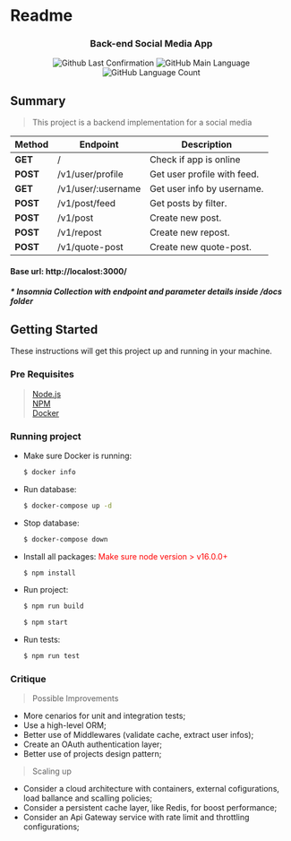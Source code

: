 # Readme

<h3 align="center">
  Back-end Social Media App
</h3>

<p align="center">
  <img alt = "Github Last Confirmation" src = "https://img.shields.io/github/last-commit/mrabello23/social-media-app">
  <img alt = "GitHub Main Language" src = "https://img.shields.io/github/languages/top/mrabello23/social-media-app">
  <img alt="GitHub Language Count" src="https://img.shields.io/github/languages/count/mrabello23/social-media-app?color=%2304D361">
</p>

## Summary

> This project is a backend implementation for a social media

| Method   | Endpoint           | Description                 |
| -------- | ------------------ | --------------------------- |
| **GET**  | ​/                 | Check if app is online      |
| **POST** | /v1/user/profile   | Get user profile with feed. |
| **GET**  | /v1/user/:username | Get user info by username.  |
| **POST** | /v1/post/feed      | Get posts by filter.        |
| **POST** | /v1/post           | Create new post.            |
| **POST** | /v1/repost         | Create new repost.          |
| **POST** | /v1/quote-post     | Create new quote-post.      |

#### <span style="font-weight:bold;"> Base url: </span> http://localost:3000/

##### <span style="font-weight:bold;"> \* Insomnia Collection with endpoint and parameter details inside /docs folder </span>

## Getting Started

These instructions will get this project up and running in your machine.

### Pre Requisites

> [Node.js](http://nodejs.org/) \
> [NPM](https://www.npmjs.com/) \
> [Docker](https://www.docker.com/)

### Running project

- Make sure Docker is running:

  ```sh
  $ docker info
  ```

- Run database:

  ```sh
  $ docker-compose up -d
  ```

- Stop database:

  ```sh
  $ docker-compose down
  ```

- Install all packages:
  <span style="color: #FF0000"> Make sure node version > v16.0.0+ </span>

  ```sh
  $ npm install
  ```

- Run project:

  ```sh
  $ npm run build
  ```

  ```sh
  $ npm start
  ```

- Run tests:

  ```sh
  $ npm run test
  ```

### Critique

> Possible Improvements

- More cenarios for unit and integration tests;
- Use a high-level ORM;
- Better use of Middlewares (validate cache, extract user infos);
- Create an OAuth authentication layer;
- Better use of projects design pattern;

> Scaling up

- Consider a cloud architecture with containers, external cofigurations, load ballance and scalling policies;
- Consider a persistent cache layer, like Redis, for boost performance;
- Consider an Api Gateway service with rate limit and throttling configurations;
